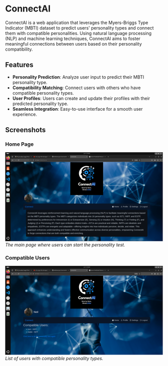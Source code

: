 # ConnectAI

ConnectAI is a web application that leverages the Myers-Briggs Type Indicator (MBTI) dataset to predict users' personality types and connect them with compatible personalities. Using natural language processing (NLP) and machine learning techniques, ConnectAI aims to foster meaningful connections between users based on their personality compatibility.

## Features

- **Personality Prediction**: Analyze user input to predict their MBTI personality type.
- **Compatibility Matching**: Connect users with others who have compatible personality types.
- **User Profiles**: Users can create and update their profiles with their predicted personality type.
- **Seamless Integration**: Easy-to-use interface for a smooth user experience.

## Screenshots

### Home Page
![Home Page](home-page.png)
*The main page where users can start the personality test.*

### Compatible Users
![Compatible Users](result.png)
*List of users with compatible personality types.*
